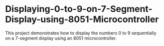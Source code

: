# Displaying-0-to-9-on-7-Segment-Display-using-8051-Microcontroller
This project demonstrates how to display the numbers 0 to 9 sequentially on a 7-segment display using an 8051 microcontroller. 
